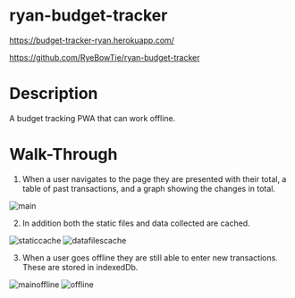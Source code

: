 # ryan-budget-tracker

https://budget-tracker-ryan.herokuapp.com/

https://github.com/RyeBowTie/ryan-budget-tracker


# Description 

A budget tracking PWA that can work offline.

# Walk-Through

1. When a user navigates to the page they are presented with their total, a table of past transactions, and a graph showing the changes in total.

![main](https://user-images.githubusercontent.com/74829094/127037335-e15d3f36-e295-4c89-90c4-ac12e11b377b.png)

2. In addition both the static files and data collected are cached.

![staticcache](https://user-images.githubusercontent.com/74829094/127037376-ddcf44c2-c58f-461d-93c7-1271086f13e9.png)
![datafilescache](https://user-images.githubusercontent.com/74829094/127037377-729633b1-fbc3-45bc-8f1d-16aa74538e96.png)

3. When a user goes offline they are still able to enter new transactions. These are stored in indexedDb.

![mainoffline](https://user-images.githubusercontent.com/74829094/127037393-ce4d92a8-14ea-46c8-939f-d138402a9d2f.png)
![offline](https://user-images.githubusercontent.com/74829094/127037397-3a865d17-732b-4afc-b5ea-6260b0150fd7.png)

